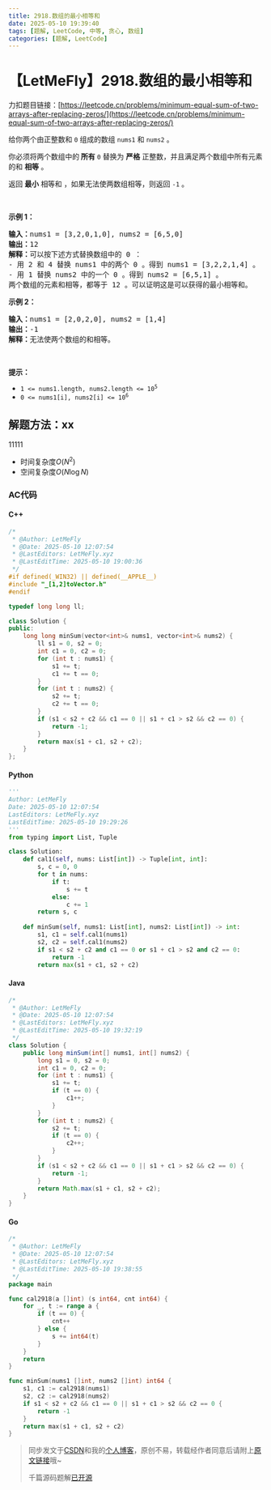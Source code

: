 ```yaml
---
title: 2918.数组的最小相等和
date: 2025-05-10 19:39:40
tags: [题解, LeetCode, 中等, 贪心, 数组]
categories: [题解, LeetCode]
---
```


# 【LetMeFly】2918.数组的最小相等和

力扣题目链接：[https://leetcode.cn/problems/minimum-equal-sum-of-two-arrays-after-replacing-zeros/](https://leetcode.cn/problems/minimum-equal-sum-of-two-arrays-after-replacing-zeros/)

<p>给你两个由正整数和 <code>0</code> 组成的数组 <code>nums1</code> 和 <code>nums2</code> 。</p>

<p>你必须将两个数组中的<strong> 所有</strong> <code>0</code> 替换为 <strong>严格</strong> 正整数，并且满足两个数组中所有元素的和 <strong>相等</strong> 。</p>

<p>返回 <strong>最小</strong> 相等和 ，如果无法使两数组相等，则返回 <code>-1</code><em> </em>。</p>

<p>&nbsp;</p>

<p><strong class="example">示例 1：</strong></p>

<pre>
<strong>输入：</strong>nums1 = [3,2,0,1,0], nums2 = [6,5,0]
<strong>输出：</strong>12
<strong>解释：</strong>可以按下述方式替换数组中的 0 ：
- 用 2 和 4 替换 nums1 中的两个 0 。得到 nums1 = [3,2,2,1,4] 。
- 用 1 替换 nums2 中的一个 0 。得到 nums2 = [6,5,1] 。
两个数组的元素和相等，都等于 12 。可以证明这是可以获得的最小相等和。
</pre>

<p><strong class="example">示例 2：</strong></p>

<pre>
<strong>输入：</strong>nums1 = [2,0,2,0], nums2 = [1,4]
<strong>输出：</strong>-1
<strong>解释：</strong>无法使两个数组的和相等。
</pre>

<p>&nbsp;</p>

<p><strong>提示：</strong></p>

<ul>
	<li><code>1 &lt;= nums1.length, nums2.length &lt;= 10<sup>5</sup></code></li>
	<li><code>0 &lt;= nums1[i], nums2[i] &lt;= 10<sup>6</sup></code></li>
</ul>


    
## 解题方法：xx

11111

+ 时间复杂度$O(N^2)$
+ 空间复杂度$O(N\log N)$

### AC代码

#### C++

```cpp
/*
 * @Author: LetMeFly
 * @Date: 2025-05-10 12:07:54
 * @LastEditors: LetMeFly.xyz
 * @LastEditTime: 2025-05-10 19:00:36
 */
#if defined(_WIN32) || defined(__APPLE__)
#include "_[1,2]toVector.h"
#endif

typedef long long ll;

class Solution {
public:
    long long minSum(vector<int>& nums1, vector<int>& nums2) {
        ll s1 = 0, s2 = 0;
        int c1 = 0, c2 = 0;
        for (int t : nums1) {
            s1 += t;
            c1 += t == 0;
        }
        for (int t : nums2) {
            s2 += t;
            c2 += t == 0;
        }
        if (s1 < s2 + c2 && c1 == 0 || s1 + c1 > s2 && c2 == 0) {
            return -1;
        }
        return max(s1 + c1, s2 + c2);
    }
};
```

#### Python

```python
'''
Author: LetMeFly
Date: 2025-05-10 12:07:54
LastEditors: LetMeFly.xyz
LastEditTime: 2025-05-10 19:29:26
'''
from typing import List, Tuple

class Solution:
    def cal1(self, nums: List[int]) -> Tuple[int, int]:
        s, c = 0, 0
        for t in nums:
            if t:
                s += t
            else:
                c += 1
        return s, c
    
    def minSum(self, nums1: List[int], nums2: List[int]) -> int:
        s1, c1 = self.cal1(nums1)
        s2, c2 = self.cal1(nums2)
        if s1 < s2 + c2 and c1 == 0 or s1 + c1 > s2 and c2 == 0:
            return -1
        return max(s1 + c1, s2 + c2)
```

#### Java

```java
/*
 * @Author: LetMeFly
 * @Date: 2025-05-10 12:07:54
 * @LastEditors: LetMeFly.xyz
 * @LastEditTime: 2025-05-10 19:32:19
 */
class Solution {
    public long minSum(int[] nums1, int[] nums2) {
        long s1 = 0, s2 = 0;
        int c1 = 0, c2 = 0;
        for (int t : nums1) {
            s1 += t;
            if (t == 0) {
                c1++;
            }
        }
        for (int t : nums2) {
            s2 += t;
            if (t == 0) {
                c2++;
            }
        }
        if (s1 < s2 + c2 && c1 == 0 || s1 + c1 > s2 && c2 == 0) {
            return -1;
        }
        return Math.max(s1 + c1, s2 + c2);
    }
}
```

#### Go

```go
/*
 * @Author: LetMeFly
 * @Date: 2025-05-10 12:07:54
 * @LastEditors: LetMeFly.xyz
 * @LastEditTime: 2025-05-10 19:38:55
 */
package main

func cal2918(a []int) (s int64, cnt int64) {
    for _, t := range a {
        if (t == 0) {
            cnt++
        } else {
            s += int64(t)
        }
    }
    return
}

func minSum(nums1 []int, nums2 []int) int64 {
    s1, c1 := cal2918(nums1)
    s2, c2 := cal2918(nums2)
    if s1 < s2 + c2 && c1 == 0 || s1 + c1 > s2 && c2 == 0 {
        return -1
    }
    return max(s1 + c1, s2 + c2)
}
```

> 同步发文于[CSDN](https://letmefly.blog.csdn.net/article/details/--------------------------)和我的[个人博客](https://blog.letmefly.xyz/)，原创不易，转载经作者同意后请附上[原文链接](https://blog.letmefly.xyz/2025/05/10/LeetCode%202918.%E6%95%B0%E7%BB%84%E7%9A%84%E6%9C%80%E5%B0%8F%E7%9B%B8%E7%AD%89%E5%92%8C/)哦~
>
> 千篇源码题解[已开源](https://github.com/LetMeFly666/LeetCode)
